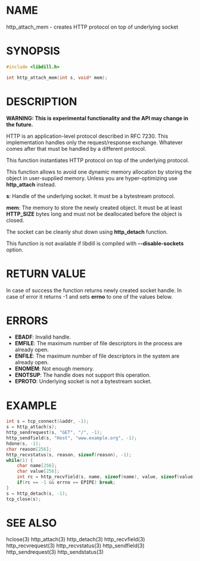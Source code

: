 # NAME

http_attach_mem - creates HTTP protocol on top of underlying socket

# SYNOPSIS

```c
#include <libdill.h>

int http_attach_mem(int s, void* mem);
```

# DESCRIPTION

**WARNING: This is experimental functionality and the API may change in the future.**

HTTP is an application-level protocol described in RFC 7230. This
implementation handles only the request/response exchange. Whatever
comes after that must be handled by a different protocol.

This function instantiates HTTP protocol on top of the underlying
protocol.

This function allows to avoid one dynamic memory allocation by
storing the object in user-supplied memory. Unless you are
hyper-optimizing use **http_attach** instead.

**s**: Handle of the underlying socket. It must be a bytestream protocol.

**mem**: The memory to store the newly created object. It must be at least **HTTP_SIZE** bytes long and must not be deallocated before the object is closed.

The socket can be cleanly shut down using **http_detach** function.

This function is not available if libdill is compiled with **--disable-sockets** option.

# RETURN VALUE

In case of success the function returns newly created socket handle. In case of error it returns -1 and sets **errno** to one of the values below.

# ERRORS

* **EBADF**: Invalid handle.
* **EMFILE**: The maximum number of file descriptors in the process are already open.
* **ENFILE**: The maximum number of file descriptors in the system are already open.
* **ENOMEM**: Not enough memory.
* **ENOTSUP**: The handle does not support this operation.
* **EPROTO**: Underlying socket is not a bytestream socket.

# EXAMPLE

```c
int s = tcp_connect(&addr, -1);
s = http_attach(s);
http_sendrequest(s, "GET", "/", -1);
http_sendfield(s, "Host", "www.example.org", -1);
hdone(s, -1);
char reason[256];
http_recvstatus(s, reason, sizeof(reason), -1);
while(1) {
    char name[256];
    char value[256];
    int rc = http_recvfield(s, name, sizeof(name), value, sizeof(value), -1);
    if(rc == -1 && errno == EPIPE) break;
}
s = http_detach(s, -1);
tcp_close(s);
```
# SEE ALSO

hclose(3) http_attach(3) http_detach(3) http_recvfield(3) http_recvrequest(3) http_recvstatus(3) http_sendfield(3) http_sendrequest(3) http_sendstatus(3) 
